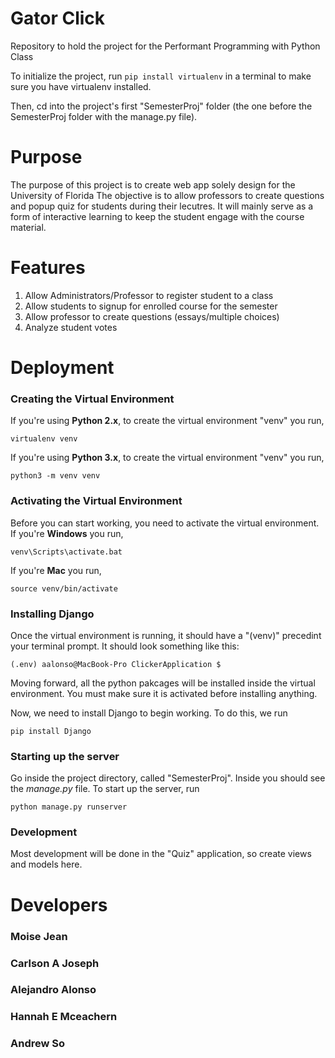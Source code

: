 # Gator Click
Repository to hold the project for the Performant Programming with Python Class

To initialize the project, run `pip install virtualenv` in a terminal to make sure you have virtualenv installed. 

Then, cd into the project's first "SemesterProj" folder (the one before the SemesterProj folder with the manage.py file).

# Purpose 
The purpose of this project is to create web app solely design for the University of Florida
The objective is to allow professors to create questions and popup quiz for students during their
lecutres. It will mainly serve as a form of interactive learning to keep the student engage with 
the course material.

# Features
1) Allow Administrators/Professor to register student to a class
2) Allow students to signup for enrolled course for the semester
3) Allow professor to create questions (essays/multiple choices)
4) Analyze student votes

# Deployment

### Creating the Virtual Environment
If you're using **Python 2.x**, to create the virtual environment "venv" you run, 
```
virtualenv venv
```

If you're using **Python 3.x**, to create the virtual environment "venv" you run,
```
python3 -m venv venv
```

### Activating the Virtual Environment
Before you can start working, you need to activate the virtual environment. <br>
If you're **Windows** you run,
```
venv\Scripts\activate.bat
```

If you're **Mac** you run,
```
source venv/bin/activate
```

### Installing Django
Once the virtual environment is running, it should have a "(venv)" precedint your terminal prompt. It should look something like this:
```
(.env) aalonso@MacBook-Pro ClickerApplication $
```
Moving forward, all the python pakcages will be installed inside the virtual environment. You must make sure it is activated before installing anything.

Now, we need to install Django to begin working. To do this, we run
```
pip install Django
```

### Starting up the server
Go inside the project directory, called "SemesterProj". Inside you should see the *manage.py* file. 
To start up the server, run
```
python manage.py runserver
```

### Development
Most development will be done in the "Quiz" application, so create views and models here. 
# Developers
### Moise Jean
### Carlson A Joseph
### Alejandro Alonso
### Hannah E Mceachern
### Andrew So
